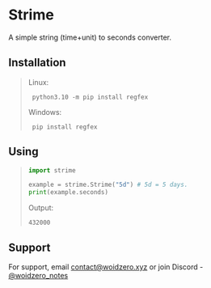 # Strime
A simple string (time+unit) to seconds converter.


## Installation
> Linux:
> ```
>  python3.10 -m pip install regfex
> ```
> Windows:
> ```
>  pip install regfex
> ```

## Using
> ```python
> import strime
>
> example = strime.Strime("5d") # 5d = 5 days.
> print(example.seconds)
> ```
> Output:
> ```
> 432000
> ```

## Support

For support, email <a href="mailto://woidzeroo@gmail.com">contact@woidzero.xyz</a> or join Discord - <a href="https://discord.gg/RSsCkch3CM">@woidzero_notes</a>